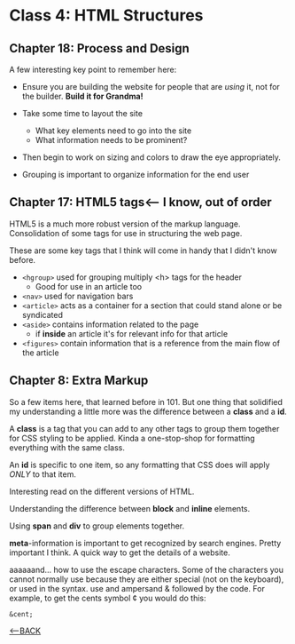 # Class 4: HTML Structures

## Chapter 18: Process and Design

A few interesting key point to remember here:

+ Ensure you are building the website for people that are *using* it, not for the builder.  **Build it for Grandma!**

+ Take some time to layout the site
  + What key elements need to go into the site
  + What information needs to be prominent?
+ Then begin to work on sizing and colors to draw the eye appropriately.  

+ Grouping is important to organize information for the end user

## Chapter 17: HTML5 tags<-- I know, out of order

HTML5 is a much more robust version of the markup language.  Consolidation of some tags for use in structuring the web page.

These are some key tags that I think will come in handy that I didn't know before.

+ `<hgroup>` used for grouping multiply &lt;h&gt; tags for the header
  + Good for use in an article too
+ `<nav>` used for navigation bars
+ `<article>` acts as a container for a section that could stand alone or be syndicated
+ `<aside>` contains information related to the page
  + if **inside** an article it's for relevant info for that article
+ `<figures>` contain information that is a reference from the main flow of the article

## Chapter 8: Extra Markup

So a few items here, that learned before in 101.  But one thing that solidified my understanding a little more was the difference between a **class** and a **id**.

A **class** is a tag that you can add to any other tags to group them together for CSS styling to be applied.  Kinda a one-stop-shop for formatting everything with the same class.

An **id** is specific to one item, so any formatting that CSS does will apply *ONLY* to that item.

Interesting read on the different versions of HTML.

Understanding the difference between **block** and **inline** elements.

Using **span** and  **div** to group elements together.

**meta**-information is important to get recognized by search engines.  Pretty important I think.  A quick way to get the details of a website.

aaaaaand... how to use the escape characters. Some of the characters you cannot normally use because they are either special (not on the keyboard), or used in the syntax.  use and ampersand & followed by the code.  For example, to get the cents symbol &cent; you would do this:

```&cent;```

[<--BACK](README.md)